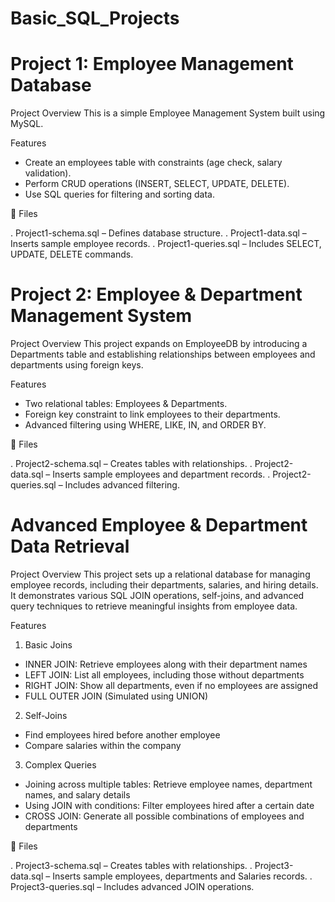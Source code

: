 # Basic_SQL_Projects

# Project 1: Employee Management Database

Project Overview
This is a simple Employee Management System built using MySQL.

Features
- Create an employees table with constraints (age check, salary validation).
- Perform CRUD operations (INSERT, SELECT, UPDATE, DELETE).
- Use SQL queries for filtering and sorting data.

📂 Files

. Project1-schema.sql – Defines database structure.
. Project1-data.sql – Inserts sample employee records.
. Project1-queries.sql – Includes SELECT, UPDATE, DELETE commands.

# Project 2: Employee & Department Management System

Project Overview
This project expands on EmployeeDB by introducing a Departments table and establishing relationships between employees and departments using foreign keys.

Features
- Two relational tables: Employees & Departments.
- Foreign key constraint to link employees to their departments.
- Advanced filtering using WHERE, LIKE, IN, and ORDER BY.

📂 Files

. Project2-schema.sql – Creates tables with relationships.
. Project2-data.sql – Inserts sample employees and department records.
. Project2-queries.sql – Includes advanced filtering.

# Advanced Employee & Department Data Retrieval


Project Overview
This project sets up a relational database for managing employee records, including their departments, salaries, and hiring details. It demonstrates various SQL JOIN operations, self-joins, and advanced query techniques to retrieve meaningful insights from employee data.

Features

1. Basic Joins
- INNER JOIN: Retrieve employees along with their department names
- LEFT JOIN: List all employees, including those without departments
- RIGHT JOIN: Show all departments, even if no employees are assigned
- FULL OUTER JOIN (Simulated using UNION)
2. Self-Joins
- Find employees hired before another employee
- Compare salaries within the company
3. Complex Queries
- Joining across multiple tables: Retrieve employee names, department names, and salary details
- Using JOIN with conditions: Filter employees hired after a certain date
- CROSS JOIN: Generate all possible combinations of employees and departments

📂 Files

. Project3-schema.sql – Creates tables with relationships.
. Project3-data.sql – Inserts sample employees, departments and Salaries records.
. Project3-queries.sql –  Includes advanced JOIN operations.
